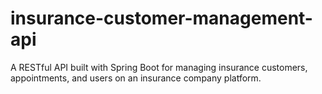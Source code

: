 # insurance-customer-management-api
A RESTful API built with Spring Boot for managing insurance customers, appointments, and users on an insurance company platform.
